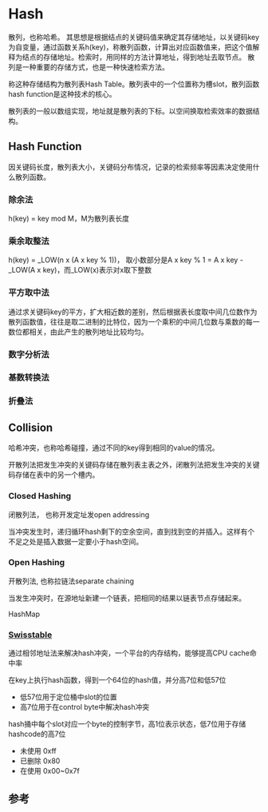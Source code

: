 # Hash

散列，也称哈希。 其思想是根据结点的关键码值来确定其存储地址，以关键码key为自变量，通过函数关系h(key)，称散列函数，计算出对应函数值来，把这个值解释为结点的存储地址。检索时，用同样的方法计算地址，得到地址去取节点。 散列是一种重要的存储方式，也是一种快速检索方法。

称这种存储结构为散列表Hash Table。散列表中的一个位置称为槽slot，散列函数hash function是这种技术的核心。

散列表的一般以数组实现，地址就是散列表的下标。以空间换取检索效率的数据结构。

## Hash Function

因关键码长度，散列表大小，关键码分布情况，记录的检索频率等因素决定使用什么散列函数。

### 除余法

h(key) = key mod M，M为散列表长度

### 乘余取整法

h(key) = _LOW(n x (A x key % 1))， 取小数部分是A x key % 1 = A x key - _LOW(A x key)，而_LOW(x)表示对x取下整数

### 平方取中法

通过求关键码key的平方，扩大相近数的差别，然后根据表长度取中间几位数作为散列函数值，往往是取二进制的比特位，因为一个乘积的中间几位数与乘数的每一数位都相关，由此产生的散列地址比较均匀。

### 数字分析法

### 基数转换法

### 折叠法

## Collision

哈希冲突，也称哈希碰撞，通过不同的key得到相同的value的情况。

开散列法把发生冲突的关键码存储在散列表主表之外，闭散列法把发生冲突的关键码存储在表中的另一个槽内。

### Closed Hashing
闭散列法， 也称开发定址发open addressing

当冲突发生时，递归循环hash剩下的空余空间，直到找到空的并插入。这样有个不足之处是插入数据一定要小于hash空间。

### Open Hashing

开散列法, 也称拉链法separate chaining

当发生冲突时，在源地址新建一个链表，把相同的结果以链表节点存储起来。

HashMap

### [Swisstable](https://abseil.io/about/design/swisstables#swiss-tables-design-notes)

通过相邻地址法来解决hash冲突，一个平台的内存结构，能够提高CPU cache命中率

在key上执行hash函数，得到一个64位的hash值，并分高7位和低57位
- 低57位用于定位桶中slot的位置
- 高7位用于在control byte中解决hash冲突

hash捅中每个slot对应一个byte的控制字节，高1位表示状态，低7位用于存储hashcode的高7位
- 未使用 0xff
- 已删除 0x80
- 在使用 0x00~0x7f 


## 参考

